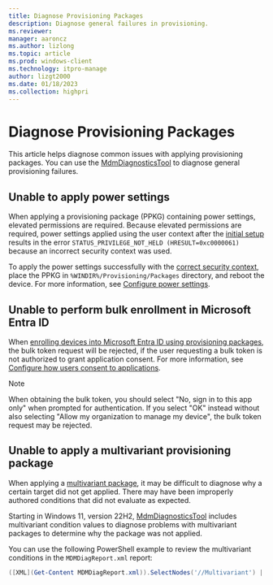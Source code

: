 ```yaml
---
title: Diagnose Provisioning Packages
description: Diagnose general failures in provisioning.
ms.reviewer: 
manager: aaroncz
ms.author: lizlong 
ms.topic: article
ms.prod: windows-client
ms.technology: itpro-manage
author: lizgt2000
ms.date: 01/18/2023
ms.collection: highpri
---
```


# Diagnose Provisioning Packages

This article helps diagnose common issues with applying provisioning packages. You can use the [MdmDiagnosticsTool](/windows/client-management/diagnose-mdm-failures-in-windows-10) to diagnose general provisioning failures.

## Unable to apply power settings

When applying a provisioning package (PPKG) containing power settings, elevated permissions are required. Because elevated permissions are required, power settings applied using the user context after the [initial setup](/windows/configuration/provisioning-packages/provisioning-apply-package#after-initial-setup) results in the error `STATUS_PRIVILEGE_NOT_HELD (HRESULT=0xc0000061)` because an incorrect security context was used.

To apply the power settings successfully with the [correct security context](/windows/win32/services/localsystem-account), place the PPKG in `%WINDIR%/Provisioning/Packages` directory, and reboot the device. For more information, see [Configure power settings](/windows-hardware/customize/power-settings/configure-power-settings).

<a name='unable-to-perform-bulk-enrollment-in-azure-ad'></a>

## Unable to perform bulk enrollment in Microsoft Entra ID

When [enrolling devices into Microsoft Entra ID using provisioning packages](https://techcommunity.microsoft.com/t5/intune-customer-success/bulk-join-a-windows-device-to-azure-ad-and-microsoft-endpoint/ba-p/2381400), the bulk token request will be rejected, if the user requesting a bulk token is not authorized to grant application consent. For more information, see [Configure how users consent to applications](/azure/active-directory/manage-apps/configure-user-consent).

> [!NOTE]
> When obtaining the bulk token, you should select "No, sign in to this app only" when prompted for authentication. If you select "OK" instead without also selecting "Allow my organization to manage my device", the bulk token request may be rejected.

## Unable to apply a multivariant provisioning package

When applying a [multivariant package](/windows/configuration/provisioning-packages/provisioning-multivariant), it may be difficult to diagnose why a certain target did not get applied. There may have been improperly authored conditions that did not evaluate as expected.

Starting in Windows 11, version 22H2, [MdmDiagnosticsTool](/windows/client-management/diagnose-mdm-failures-in-windows-10) includes multivariant condition values to diagnose problems with multivariant packages to determine why the package was not applied.

You can use the following PowerShell example to review the multivariant conditions in the `MDMDiagReport.xml` report:

```powershell
([XML](Get-Content MDMDiagReport.xml)).SelectNodes('//Multivariant') | Select -ExpandProperty Condition
```
